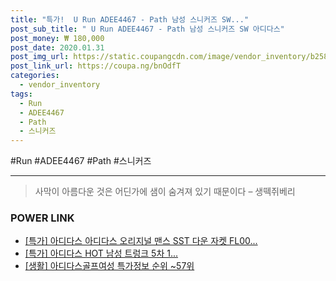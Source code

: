 ```yaml
--- 
title: "특가!  U Run ADEE4467 - Path 남성 스니커즈 SW..." 
post_sub_title: " U Run ADEE4467 - Path 남성 스니커즈 SW 아디다스" 
post_money: ₩ 180,000 
post_date: 2020.01.31 
post_img_url: https://static.coupangcdn.com/image/vendor_inventory/b258/5845299cbf517ec492aae174b57158c6feb9f48d151126c46f019714e28b.jpg 
post_link_url: https://coupa.ng/bnOdfT 
categories: 
  - vendor_inventory 
tags: 
  - Run 
  - ADEE4467 
  - Path 
  - 스니커즈 
--- 
```

  #Run #ADEE4467 #Path #스니커즈 
<hr> 

> 사막이 아름다운 것은 어딘가에 샘이 숨겨져 있기 때문이다 – 생떽쥐베리 


### POWER LINK

* <a href="https://blog.naver.com/an0733/221791281024" target="_blank">[특가] 아디다스 아디다스 오리지널 맨스 SST 다운 자켓 FL00...</a>
* <a href="https://blog.naver.com/an0733/221786767374" target="_blank">[특가] 아디다스 HOT 남성 트렁크 5차 1...</a>
* <a href="https://blog.naver.com/sakai111/221779670362" target="_blank"> [생활] 아디다스골프여성 특가정보 순위 ~57위</a>
